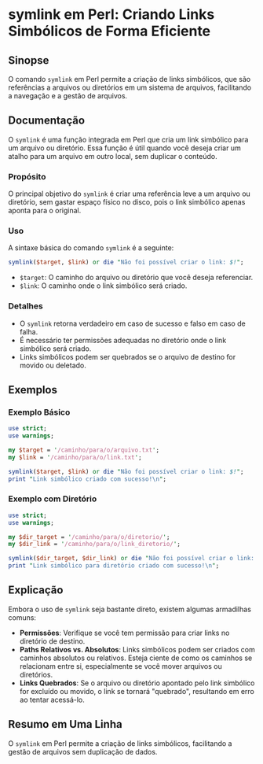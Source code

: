 <!--
Meta Description: # symlink em Perl: Criando Links Simbólicos de Forma Eficiente ## Sinopse O comando `symlink` em Perl permite a criação de links simbólicos, que são r...
Meta Keywords: link, symlink, para, diretório, perl
-->

# symlink em Perl: Criando Links Simbólicos de Forma Eficiente

## Sinopse
O comando `symlink` em Perl permite a criação de links simbólicos, que são referências a arquivos ou diretórios em um sistema de arquivos, facilitando a navegação e a gestão de arquivos.

## Documentação
O `symlink` é uma função integrada em Perl que cria um link simbólico para um arquivo ou diretório. Essa função é útil quando você deseja criar um atalho para um arquivo em outro local, sem duplicar o conteúdo.

### Propósito
O principal objetivo do `symlink` é criar uma referência leve a um arquivo ou diretório, sem gastar espaço físico no disco, pois o link simbólico apenas aponta para o original.

### Uso
A sintaxe básica do comando `symlink` é a seguinte:

```perl
symlink($target, $link) or die "Não foi possível criar o link: $!";
```

- `$target`: O caminho do arquivo ou diretório que você deseja referenciar.
- `$link`: O caminho onde o link simbólico será criado.

### Detalhes
- O `symlink` retorna verdadeiro em caso de sucesso e falso em caso de falha.
- É necessário ter permissões adequadas no diretório onde o link simbólico será criado.
- Links simbólicos podem ser quebrados se o arquivo de destino for movido ou deletado.

## Exemplos
### Exemplo Básico
```perl
use strict;
use warnings;

my $target = '/caminho/para/o/arquivo.txt';
my $link = '/caminho/para/o/link.txt';

symlink($target, $link) or die "Não foi possível criar o link: $!";
print "Link simbólico criado com sucesso!\n";
```

### Exemplo com Diretório
```perl
use strict;
use warnings;

my $dir_target = '/caminho/para/o/diretorio/';
my $dir_link = '/caminho/para/o/link_diretorio/';

symlink($dir_target, $dir_link) or die "Não foi possível criar o link: $!";
print "Link simbólico para diretório criado com sucesso!\n";
```

## Explicação
Embora o uso de `symlink` seja bastante direto, existem algumas armadilhas comuns:

- **Permissões**: Verifique se você tem permissão para criar links no diretório de destino.
- **Paths Relativos vs. Absolutos**: Links simbólicos podem ser criados com caminhos absolutos ou relativos. Esteja ciente de como os caminhos se relacionam entre si, especialmente se você mover arquivos ou diretórios.
- **Links Quebrados**: Se o arquivo ou diretório apontado pelo link simbólico for excluído ou movido, o link se tornará "quebrado", resultando em erro ao tentar acessá-lo.

## Resumo em Uma Linha
O `symlink` em Perl permite a criação de links simbólicos, facilitando a gestão de arquivos sem duplicação de dados.